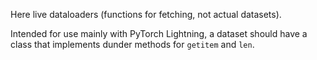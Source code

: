 Here live dataloaders (functions for fetching, not actual datasets).

Intended for use mainly with PyTorch Lightning, a dataset should have a class that implements dunder methods for `getitem` and `len`.
